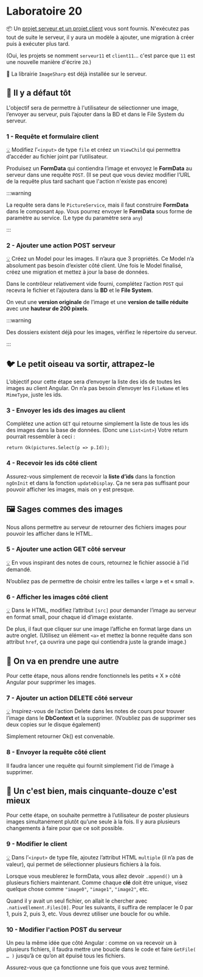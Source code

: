 # Laboratoire 20

📦 Un [projet serveur et un projet client](../../static/files/labo20.zip) vous sont fournis. N'exécutez pas tout de suite le serveur, il y aura un modèle à ajouter, une migration à créer puis à exécuter plus tard.

(Oui, les projets se nomment `serveur11` et `client11`... c'est parce que `11` est une nouvelle manière d'écrire `20`.)

🎨 La librairie `ImageSharp` est déjà installée sur le serveur.

## 📸 Il y a défaut tôt

L'objectif sera de permettre à l'utilisateur de sélectionner une image, l’envoyer au serveur, puis l’ajouter dans la BD et dans le File System du serveur.

### 1 - Requête et formulaire client

[💡](/cours/rencontre10.2#-envoyer-un-fichier-au-serveur) Modifiez l’`<input>` de type `file` et créez un `ViewChild` qui permettra d’accéder au fichier joint par l’utilisateur.

Produisez un **FormData** qui contiendra l’image et envoyez le **FormData** au serveur dans une requête `POST`. (Il se peut que vous deviez modifier l’URL de la requête plus tard sachant que l'action n'existe pas encore)

:::warning

La requête sera dans le `PictureService`, mais il faut construire **FormData**  dans le composant `App`. Vous pourrez envoyer le **FormData** sous forme de paramètre au service. (Le type du paramètre sera `any`)

:::

### 2 - Ajouter une action POST serveur

[💡](/cours/rencontre10.2#-sauvegarder-une-image-sur-le-serveur) Créez un Model pour les images. Il n’aura que 3 propriétés. Ce Model n’a absolument pas besoin d’exister côté client. Une fois le Model finalisé, créez une migration et mettez à jour la base de données.

Dans le contrôleur relativement vide fourni, complétez l’action `POST` qui recevra le fichier et l’ajoutera dans la **BD** et le **File System**.

On veut une **version originale** de l’image et une **version de taille réduite** avec une **hauteur de 200 pixels**.

:::warning

Des dossiers existent déjà pour les images, vérifiez le répertoire du serveur.

:::

## 🐦 Le petit oiseau va sortir, attrapez-le

L’objectif pour cette étape sera d’envoyer la liste des ids de toutes les images au client Angular. On n’a pas besoin d’envoyer les `FileName` et les `MimeType`, juste les ids.

### 3 - Envoyer les ids des images au client

Complétez une action `GET` qui retourne simplement la liste de tous les ids des images dans la base de données. (Donc une `List<int>`)
Votre return pourrait ressembler à ceci :

`return Ok(pictures.Select(p => p.Id));`

### 4 - Recevoir les ids côté client

Assurez-vous simplement de recevoir la **liste d’ids** dans la fonction `ngOnInit` et dans la fonction `updateDisplay`. Ça ne sera pas suffisant pour pouvoir afficher les images, mais on y est presque.

## 🖼 Sages commes des images

Nous allons permettre au serveur de retourner des fichiers images pour pouvoir les afficher dans le HTML.

### 5 - Ajouter une action GET côté serveur

[💡](/cours/rencontre10.2#-afficher-une-image-sur-le-client) En vous inspirant des notes de cours, retournez le fichier associé à l’id demandé.

N’oubliez pas de permettre de choisir entre les tailles « large » et « small ».

### 6 - Afficher les images côté client

[💡](/cours/rencontre10.2#-afficher-une-image-sur-le-client) Dans le HTML, modifiez l’attribut `[src]` pour demander l’image au serveur en format small, pour chaque id d’image existante.

De plus, il faut que cliquer sur une image l’affiche en format large dans un autre onglet. (Utilisez un élément `<a>` et mettez la bonne requête dans son attribut `href`, ça ouvrira une page qui contiendra juste la grande image.)

## 🚮 On va en prendre une autre

Pour cette étape, nous allons rendre fonctionnels les petits « X » côté Angular pour supprimer les images.

### 7 - Ajouter un action DELETE côté serveur

[💡](/cours/rencontre10.2#-supprimer-une-image-du-serveur) Inspirez-vous de l’action Delete dans les notes de cours pour trouver l’image dans le **DbContext** et la supprimer. (N’oubliez pas de supprimer ses deux copies sur le disque également)

Simplement retourner Ok() est convenable.

### 8 - Envoyer la requête côté client

Il faudra lancer une requête qui fournit simplement l’id de l’image à supprimer.

## 🍇 Un c'est bien, mais cinquante-douze c'est mieux

Pour cette étape, on souhaite permettre à l’utilisateur de poster plusieurs images simultanément plutôt qu’une seule à la fois. Il y aura plusieurs changements à faire pour que ce soit possible.

### 9 - Modifier le client

[💡](/cours/rencontre10.2#-envoyer-un-fichier-au-serveur) Dans l’`<input>` de type file, ajoutez l’attribut HTML `multiple` (il n’a pas de valeur), qui permet de sélectionner plusieurs fichiers à la fois.

Lorsque vous meublerez le formData, vous allez devoir `.append()` un à plusieurs fichiers maintenant. Comme chaque **clé** doit être unique, visez quelque chose comme `"image0"`, `"image1"`, `"image2"`, etc.

Quand il y avait un seul fichier, on allait le chercher avec `.nativeElement.Files[0]`. Pour les suivants, il suffira de remplacer le 0 par 1, puis 2, puis 3, etc. Vous devrez utiliser une boucle for ou while.

### 10 - Modifier l'action POST du serveur

Un peu la même idée que côté Angular : comme on va recevoir un à plusieurs fichiers, il faudra mettre une boucle dans le code et faire `GetFile( … )` jusqu’à ce qu’on ait épuisé tous les fichiers.

Assurez-vous que ça fonctionne une fois que vous avez terminé.